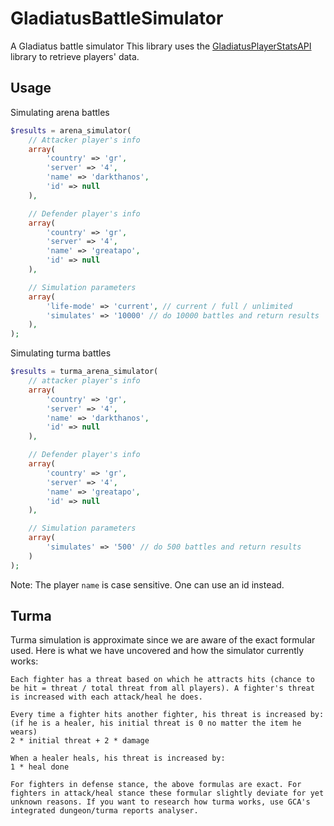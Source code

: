 # GladiatusBattleSimulator
A Gladiatus battle simulator
This library uses the [GladiatusPlayerStatsAPI](https://github.com/DinoDevs/GladiatusPlayerStatsAPI) library to retrieve players' data.

## Usage

Simulating arena battles
```php
$results = arena_simulator(
	// Attacker player's info
	array(
		'country' => 'gr',
		'server' => '4',
		'name' => 'darkthanos',
		'id' => null
	),

	// Defender player's info
	array(
		'country' => 'gr',
		'server' => '4',
		'name' => 'greatapo',
		'id' => null
	),

	// Simulation parameters
	array(
		'life-mode' => 'current', // current / full / unlimited
		'simulates' => '10000' // do 10000 battles and return results
	),
);
```

Simulating turma battles
```php
$results = turma_arena_simulator(
	// attacker player's info
	array(
		'country' => 'gr',
		'server' => '4',
		'name' => 'darkthanos',
		'id' => null
	),

	// Defender player's info
	array(
		'country' => 'gr',
		'server' => '4',
		'name' => 'greatapo',
		'id' => null
	),

	// Simulation parameters
	array(
		'simulates' => '500' // do 500 battles and return results
	)
);
```

Note: The player `name` is case sensitive. One can use an id instead.

## Turma

Turma simulation is approximate since we are aware of the exact formular used. Here is what we have uncovered and how the simulator currently works:
```
Each fighter has a threat based on which he attracts hits (chance to be hit = threat / total threat from all players). A fighter's threat is increased with each attack/heal he does.

Every time a fighter hits another fighter, his threat is increased by: (if he is a healer, his initial threat is 0 no matter the item he wears)
2 * initial threat + 2 * damage

When a healer heals, his threat is increased by:
1 * heal done

For fighters in defense stance, the above formulas are exact. For fighters in attack/heal stance these formular slightly deviate for yet unknown reasons. If you want to research how turma works, use GCA's integrated dungeon/turma reports analyser.
```
